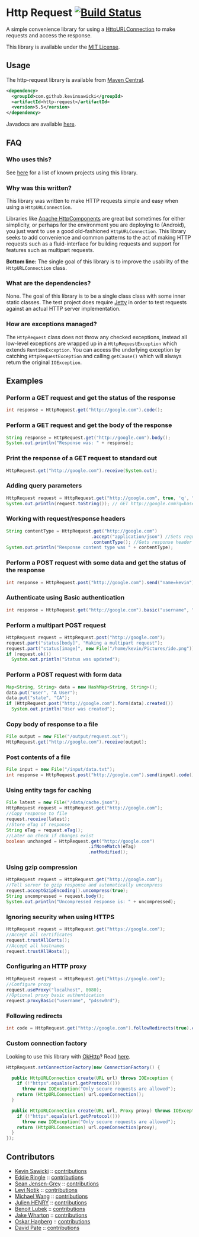 # Http Request [![Build Status](https://travis-ci.org/kevinsawicki/http-request.png)](https://travis-ci.org/kevinsawicki/http-request)

A simple convenience library for using a [HttpURLConnection](http://download.oracle.com/javase/6/docs/api/java/net/HttpURLConnection.html)
to make requests and access the response.

This library is available under the [MIT License](http://www.opensource.org/licenses/mit-license.php).

## Usage

The http-request library is available from [Maven Central](http://search.maven.org/#search%7Cgav%7C1%7Cg%3A%22com.github.kevinsawicki%22%20AND%20a%3A%22http-request%22).

```xml
<dependency>
  <groupId>com.github.kevinsawicki</groupId>
  <artifactId>http-request</artifactId>
  <version>5.5</version>
</dependency>
```

Javadocs are available [here](http://kevinsawicki.github.com/http-request/apidocs/index.html).

## FAQ

### Who uses this?

See [here](https://github.com/kevinsawicki/http-request/wiki/Used-By) for a
list of known projects using this library.

### Why was this written?

This library was written to make HTTP requests simple and easy when using a `HttpURLConnection`.

Libraries like [Apache HttpComponents](http://hc.apache.org) are great but sometimes
for either simplicity, or perhaps for the environment you are deploying to (Android),
you just want to use a good old-fashioned `HttpURLConnection`.  This library seeks
to add convenience and common patterns to the act of making HTTP requests such as
a fluid-interface for building requests and support for features such as multipart
requests.

**Bottom line:** The single goal of this library is to improve the usability of the
`HttpURLConnection` class.

### What are the dependencies?

None.  The goal of this library is to be a single class class with some inner static
classes.  The test project does require [Jetty](http://eclipse.org/jetty/) in order
to test requests against an actual HTTP server implementation.

### How are exceptions managed?

The `HttpRequest` class does not throw any checked exceptions, instead all low-level
exceptions are wrapped up in a `HttpRequestException` which extends `RuntimeException`.
You can access the underlying exception by catching `HttpRequestException` and calling
`getCause()` which will always return the original `IOException`.

## Examples

### Perform a GET request and get the status of the response

```java
int response = HttpRequest.get("http://google.com").code();
```

### Perform a GET request and get the body of the response

```java
String response = HttpRequest.get("http://google.com").body();
System.out.println("Response was: " + response);
```

### Print the response of a GET request to standard out

```java
HttpRequest.get("http://google.com").receive(System.out);
```

### Adding query parameters

```java
HttpRequest request = HttpRequest.get("http://google.com", true, 'q', "baseball gloves", "size", 100);
System.out.println(request.toString()); // GET http://google.com?q=baseball%20gloves&size=100
```

### Working with request/response headers

```java
String contentType = HttpRequest.get("http://google.com")
                                .accept("application/json") //Sets request header
                                .contentType(); //Gets response header
System.out.println("Response content type was " + contentType);
```

### Perform a POST request with some data and get the status of the response

```java
int response = HttpRequest.post("http://google.com").send("name=kevin").code();
```

### Authenticate using Basic authentication

```java
int response = HttpRequest.get("http://google.com").basic("username", "p4ssw0rd").code();
```

### Perform a multipart POST request

```java
HttpRequest request = HttpRequest.post("http://google.com");
request.part("status[body]", "Making a multipart request");
request.part("status[image]", new File("/home/kevin/Pictures/ide.png"));
if (request.ok())
  System.out.println("Status was updated");
```

### Perform a POST request with form data

```java
Map<String, String> data = new HashMap<String, String>();
data.put("user", "A User");
data.put("state", "CA");
if (HttpRequest.post("http://google.com").form(data).created())
  System.out.println("User was created");
```

### Copy body of response to a file

```java
File output = new File("/output/request.out");
HttpRequest.get("http://google.com").receive(output);
```
### Post contents of a file

```java
File input = new File("/input/data.txt");
int response = HttpRequest.post("http://google.com").send(input).code();
```

### Using entity tags for caching

```java
File latest = new File("/data/cache.json");
HttpRequest request = HttpRequest.get("http://google.com");
//Copy response to file
request.receive(latest);
//Store eTag of response
String eTag = request.eTag();
//Later on check if changes exist
boolean unchanged = HttpRequest.get("http://google.com")
                               .ifNoneMatch(eTag)
                               .notModified();
```

### Using gzip compression

```java
HttpRequest request = HttpRequest.get("http://google.com");
//Tell server to gzip response and automatically uncompress
request.acceptGzipEncoding().uncompress(true);
String uncompressed = request.body();
System.out.println("Uncompressed response is: " + uncompressed);
```

### Ignoring security when using HTTPS

```java
HttpRequest request = HttpRequest.get("https://google.com");
//Accept all certificates
request.trustAllCerts();
//Accept all hostnames
request.trustAllHosts();
```

### Configuring an HTTP proxy

```java
HttpRequest request = HttpRequest.get("https://google.com");
//Configure proxy
request.useProxy("localhost", 8080);
//Optional proxy basic authentication
request.proxyBasic("username", "p4ssw0rd");
```

### Following redirects

```java
int code = HttpRequest.get("http://google.com").followRedirects(true).code();
```

### Custom connection factory

Looking to use this library with [OkHttp](https://github.com/square/okhttp)?
Read [here](https://gist.github.com/JakeWharton/5797571).

```java
HttpRequest.setConnectionFactory(new ConnectionFactory() {

  public HttpURLConnection create(URL url) throws IOException {
    if (!"https".equals(url.getProtocol()))
      throw new IOException("Only secure requests are allowed");
    return (HttpURLConnection) url.openConnection();
  }

  public HttpURLConnection create(URL url, Proxy proxy) throws IOException {
    if (!"https".equals(url.getProtocol()))
      throw new IOException("Only secure requests are allowed");
    return (HttpURLConnection) url.openConnection(proxy);
  }
});
```

## Contributors

* [Kevin Sawicki](https://github.com/kevinsawicki) :: [contributions](https://github.com/kevinsawicki/http-request/commits?author=kevinsawicki)
* [Eddie Ringle](https://github.com/eddieringle) :: [contributions](https://github.com/kevinsawicki/http-request/commits?author=eddieringle)
* [Sean Jensen-Grey](https://github.com/seanjensengrey) :: [contributions](https://github.com/kevinsawicki/http-request/commits?author=seanjensengrey)
* [Levi Notik](https://github.com/levinotik) :: [contributions](https://github.com/kevinsawicki/http-request/commits?author=levinotik)
* [Michael Wang](https://github.com/michael-wang) :: [contributions](https://github.com/kevinsawicki/http-request/commits?author=michael-wang)
* [Julien HENRY](https://github.com/henryju) :: [contributions](https://github.com/kevinsawicki/http-request/commits?author=henryju)
* [Benoit Lubek](https://github.com/BoD) :: [contributions](https://github.com/kevinsawicki/http-request/commits?author=BoD)
* [Jake Wharton](https://github.com/JakeWharton) :: [contributions](https://github.com/kevinsawicki/http-request/commits?author=JakeWharton)
* [Oskar Hagberg](https://github.com/oskarhagberg) :: [contributions](https://github.com/kevinsawicki/http-request/commits?author=oskarhagberg)
* [David Pate](https://github.com/DavidTPate) :: [contributions](https://github.com/kevinsawicki/http-request/commits?author=DavidTPate)
